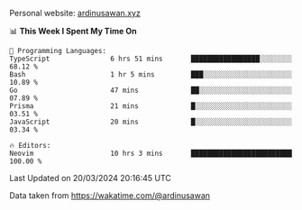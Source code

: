 Personal website: [ardinusawan.xyz](https://ardinusawan.xyz)

<!--START_SECTION:waka-->
📊 **This Week I Spent My Time On** 

```text
💬 Programming Languages: 
TypeScript               6 hrs 51 mins       █████████████████░░░░░░░░   68.12 % 
Bash                     1 hr 5 mins         ███░░░░░░░░░░░░░░░░░░░░░░   10.89 % 
Go                       47 mins             ██░░░░░░░░░░░░░░░░░░░░░░░   07.89 % 
Prisma                   21 mins             █░░░░░░░░░░░░░░░░░░░░░░░░   03.51 % 
JavaScript               20 mins             █░░░░░░░░░░░░░░░░░░░░░░░░   03.34 % 

🔥 Editors: 
Neovim                   10 hrs 3 mins       █████████████████████████   100.00 % 
```


 Last Updated on 20/03/2024 20:16:45 UTC
<!--END_SECTION:waka-->
Data taken from https://wakatime.com/@ardinusawan
